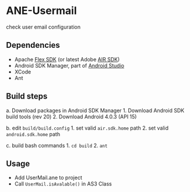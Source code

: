 # ANE-Usermail
check user email configuration


## Dependencies

- Apache [Flex SDK](http://flex.apache.org/installer.html) (or latest Adobe [AIR SDK](http://www.adobe.com/devnet/air/air-sdk-download.html)) 
- Android SDK Manager, part of [Android Studio](https://developer.android.com/studio/index.html)
- XCode 
- Ant

## Build steps
a. Download packages in Android SDK Manager
    1. Download Android SDK build tools (rev 20)
    2. Download Android 4.0.3 (API 15)

b. edit ```build/build.config```
        1. set valid ```air.sdk.home``` path 
        2. set valid ```android.sdk.home``` path
    
c. build bash commands
        1. ```cd build``` 
        2. ```ant```
        
## Usage
 - Add UserMail.ane to project 
 - Call ```UserMail.isAvalable()``` in AS3 Class